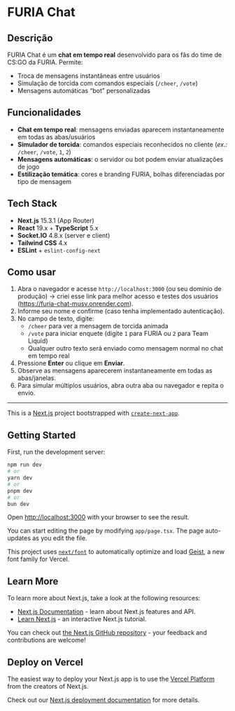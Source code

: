 # FURIA Chat

## Descrição

FURIA Chat é um **chat em tempo real** desenvolvido para os fãs do time de CS:GO da FURIA. Permite:

- Troca de mensagens instantâneas entre usuários  
- Simulação de torcida com comandos especiais (`/cheer`, `/vote`)  
- Mensagens automáticas “bot” personalizadas   

## Funcionalidades

- **Chat em tempo real**: mensagens enviadas aparecem instantaneamente em todas as abas/usuários  
- **Simulador de torcida**: comandos especiais reconhecidos no cliente (_ex.:_ `/cheer`, `/vote`, `1`, `2`)  
- **Mensagens automáticas**: o servidor ou bot podem enviar atualizações de jogo  
- **Estilização temática**: cores e branding FURIA, bolhas diferenciadas por tipo de mensagem  

## Tech Stack

- **Next.js** 15.3.1 (App Router)  
- **React** 19.x + **TypeScript** 5.x  
- **Socket.IO** 4.8.x (server e client)  
- **Tailwind CSS** 4.x  
- **ESLint** + `eslint-config-next`  


## Como usar

1. Abra o navegador e acesse `http://localhost:3000` (ou seu domínio de produção) 
  -> criei esse link para melhor acesso e testes dos usuários
        (https://furia-chat-musv.onrender.com).  
2. Informe seu nome e confirme (caso tenha implementado autenticação).  
3. No campo de texto, digite:  
   - `/cheer` para ver a mensagem de torcida animada  
   - `/vote` para iniciar enquete (digite `1` para FURIA ou `2` para Team Liquid)  
   - Qualquer outro texto será enviado como mensagem normal no chat em tempo real  
4. Pressione **Enter** ou clique em **Enviar**.  
5. Observe as mensagens aparecerem instantaneamente em todas as abas/janelas.  
6. Para simular múltiplos usuários, abra outra aba ou navegador e repita o envio.  


---

This is a [Next.js](https://nextjs.org) project bootstrapped with [`create-next-app`](https://nextjs.org/docs/app/api-reference/cli/create-next-app).

## Getting Started

First, run the development server:

```bash
npm run dev
# or
yarn dev
# or
pnpm dev
# or
bun dev
```

Open [http://localhost:3000](http://localhost:3000) with your browser to see the result.

You can start editing the page by modifying `app/page.tsx`. The page auto-updates as you edit the file.

This project uses [`next/font`](https://nextjs.org/docs/app/building-your-application/optimizing/fonts) to automatically optimize and load [Geist](https://vercel.com/font), a new font family for Vercel.

## Learn More

To learn more about Next.js, take a look at the following resources:

- [Next.js Documentation](https://nextjs.org/docs) - learn about Next.js features and API.
- [Learn Next.js](https://nextjs.org/learn) - an interactive Next.js tutorial.

You can check out [the Next.js GitHub repository](https://github.com/vercel/next.js) - your feedback and contributions are welcome!

## Deploy on Vercel

The easiest way to deploy your Next.js app is to use the [Vercel Platform](https://vercel.com/new?utm_medium=default-template&filter=next.js&utm_source=create-next-app&utm_campaign=create-next-app-readme) from the creators of Next.js.

Check out our [Next.js deployment documentation](https://nextjs.org/docs/app/building-your-application/deploying) for more details.
